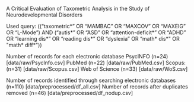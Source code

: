 A Critical Evaluation of Taxometric Analysis in the Study of Neurodevelopmental Disorders

Used query: ((“taxometric*” OR “MAMBAC” OR “MAXCOV” OR “MAXEIG” OR “L-Mode”) AND 
(“autis*” OR “ASD” OR “attention-deficit*” OR “ADHD” OR “learning dis*” 
OR “reading dis*” OR “dyslexia” OR “math* dis*" OR "math* diff*"))


Number of records for each electronic database
PsycINFO (n=24) [data/raw/PsycInfo.csv]
PubMed (n=22) [data/raw/PubMed.csv]
Scopus: (n=31) [data/raw/Scopus.csv]
Web of Science (n=33) [data/raw/WoS.csv]

Number of records identified through searching electronic databases (n=110) [data/preprocessed/df_all.csv]
Number of records after duplicates removed (n=46) [data/preprocessed/df_nodup.csv]
